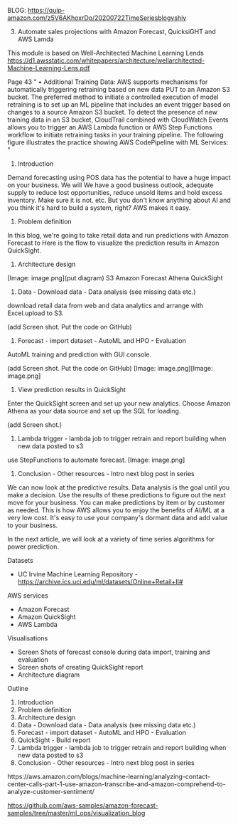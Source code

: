 BLOG:
https://quip-amazon.com/z5V6AKhoxrDo/20200722TimeSeriesblogyshiy

3. Automate sales projections with Amazon Forecast, QuicksiGHT and AWS Lamda

This module is based on Well-Architected Machine Learning Lends
https://d1.awsstatic.com/whitepapers/architecture/wellarchitected-Machine-Learning-Lens.pdf

Page 43
"
• Additional Training Data: AWS supports mechanisms for automatically
triggering retraining based on new data PUT to an Amazon S3 bucket. The
preferred method to initiate a controlled execution of model retraining is to set up
an ML pipeline that includes an event trigger based on changes to a source
Amazon S3 bucket. To detect the presence of new training data in an S3 bucket,
CloudTrail combined with CloudWatch Events allows you to trigger an AWS
Lambda function or AWS Step Functions workflow to initiate retraining tasks in
your training pipeline. The following figure illustrates the practice showing AWS
CodePipeline with ML Services:
"



1. Introduction

Demand forecasting using POS data has the potential to have a huge impact on your business. We will
We have a good business outlook, adequate supply to reduce lost opportunities, reduce unsold items and hold excess inventory. Make sure it is not. etc.
But you don't know anything about AI and you think it's hard to build a system, right?
AWS makes it easy.


1. Problem definition

In this blog, we're going to take retail data and run predictions with Amazon Forecast to Here is the flow to visualize the prediction results in Amazon QuickSight.


1. Architecture design

[Image: image.png](put diagram)
S3
Amazon Forecast
Athena
QuickSight



1. Data    - Download data   - Data analysis (see missing data etc.)

download retail data from web and data analytics and arrange with Excel.upload to S3.

(add Screen shot. Put the code on GitHub)



1. Forecast   - import dataset    - AutoML and HPO   - Evaluation

AutoML training and prediction with GUI console. 

(add Screen shot. Put the code on GitHub)
[Image: image.png][Image: image.png]


1. View prediction results in QuickSight

Enter the QuickSight screen and set up your new analytics. Choose Amazon Athena as your data source and set up the SQL for loading.

(add Screen shot.)



1. Lambda trigger   - lambda job to trigger retrain and report building when new data posted to s3

use StepFunctions to automate forecast.
[Image: image.png]


1. Conclusion   - Other resources   - Intro next blog post in series

We can now look at the predictive results. Data analysis is the goal until you make a decision. Use the results of these predictions to figure out the next move for your business. You can make predictions by item or by customer as needed.
This is how AWS allows you to enjoy the benefits of AI/ML at a very low cost. It's easy to use your company's dormant data and add value to your business.

In the next article, we will look at a variety of time series algorithms for power prediction.



<memo>

Datasets

* UC Irvine Machine Learning Repository - https://archive.ics.uci.edu/ml/datasets/Online+Retail+II#

AWS services

* Amazon Forecast
* Amazon QuickSight
* AWS Lambda

Visualisations

* Screen Shots of forecast console during data import, training and evaluation
* Screen shots of creating QuickSight report
* Architecture diagram

Outline

1. Introduction
2. Problem definition
3. Architecture design
4. Data    - Download data   - Data analysis (see missing data etc.)
5. Forecast   - import dataset    - AutoML and HPO   - Evaluation
6. QuickSight - Build report
7. Lambda trigger   - lambda job to trigger retrain and report building when new data posted to s3
8. Conclusion   - Other resources   - Intro next blog post in series




<reference>
https://aws.amazon.com/blogs/machine-learning/analyzing-contact-center-calls-part-1-use-amazon-transcribe-and-amazon-comprehend-to-analyze-customer-sentiment/

https://github.com/aws-samples/amazon-forecast-samples/tree/master/ml_ops/visualization_blog
